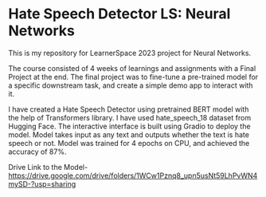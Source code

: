 # Hate Speech Detector LS: Neural Networks
This is my repository for LearnerSpace 2023 project for Neural Networks.

The course consisted of 4 weeks of learnings and assignments with a Final Project at the end. The final project was to fine-tune a pre-trained model for a specific downstream task, and create a simple demo app to interact with it.

I have created a Hate Speech Detector using pretrained BERT model with the help of Transformers library. I have used hate_speech_18 dataset from Hugging Face. The interactive interface is built using Gradio to deploy the model. Model takes input as any text and outputs whether the text is hate speech or not. Model was trained for 4 epochs on CPU, and achieved the accuracy of 87%.

Drive Link to the Model- https://drive.google.com/drive/folders/1WCw1Pznq8_upn5usNt59LhPvWN4mySD-?usp=sharing
